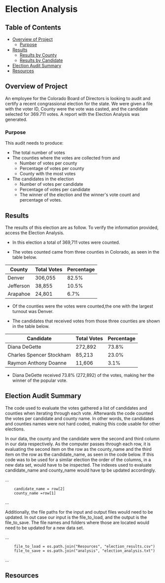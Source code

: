 # Election Analysis

## Table of Contents
- [Overview of Project](#OverviewProject)
  * [Purpose](#purpose)
- [Results](#Results)
  * [Results by County](#countyresults)
  * [Results by Candidate](#candidateresults)
- [Election Audit Summary](#Summary)
- [Resources](#Resources)

 
## <a name="OverviewProject"></a>Overview of Project

An employee for the Colorado Board of Directors is looking to audit and certify a recent congrassional election for the state. We were given a file with the voter ID, County were the vote was casted, and the candidate selected for 369.711 votes. A report with the Election Analysis was generated.   

### <a name="purpose"></a>Purpose

This audit needs to produce:
- The total number of votes
- The counties where the votes are collected from and 
  * Number of votes per county
  * Percentage of votes per county
  * County with the most votes
- The candidates in the election 
  * Number of votes per candidate
  * Percentage of votes per candidate
  * The winner of the election and the winner's vote count and percentage of votes. 
  
## <a name="Results"></a>Results

The results of this election are as follow. To verify the information provided, access the Election Analysis. 

* In this election a total of 369,711 votes were counted.  

* The votes counted came from three counties in Colorado, as seen in the table below. 

**County**|**Total Votes**|**Percentage**|
 --- |---|---|
 Denver    | 306,055       | 82.5%        |
 Jefferson | 38,855        | 10.5%        |
 Arapahoe  | 24,801        | 6.7%         |
 
* Of the counties were the votes were counted,the one with the largest turnout was Denver.  

* The candidates that received votes from those three counties are shown in the table below. 

**Candidate**|**Total Votes**|**Percentage**|
 --- |---|---|
 Diana DeGette            | 272,892       | 73.8%        |
 Charles Spencer Stockham | 85,213        | 23.0%        |
 Raymon Anthony Doanne    | 11,606        | 3.1%         |

* Diana DeGette received 73.8% (272,892) of the votes, making her the winner of the popular vote. 

## <a name="Summary"></a>Election Audit Summary

The code used to evaluate the votes gathered a list of candidates and counties when iterating through each vote. Afterwards the code counted the votes per candidate and county name. In other words, the candidates and counties names were not hard coded, making this code usable for other elections. 

In our data, the county and the candidate were the second and third column in our data respectively. As the computer passes through each row, it is evaluating the second item on the row as the county_name and the third item on the row as the candidate_name, as seen in the code below.  If this code was to be used for a similar election the order of the columns, in a new data set, would have to be inspected. The indexes used to evaluate candidate_name and county_name would have tp be updated accordingly. 


...

        candidate_name = row[2]
        county_name =row[1]
       
...

Additionally, the file paths for the input and output files would need to be updated. In out case our input is the file_to_load, and the output is the file_to_save. The file names and folders where those are located would need to be updated for a new data set.  

...

        file_to_load = os.path.join("Resources", "election_results.csv")
        file_to_save = os.path.join("analysis", "election_analysis.txt")
       
...

## <a name="Resources"></a>Resources
